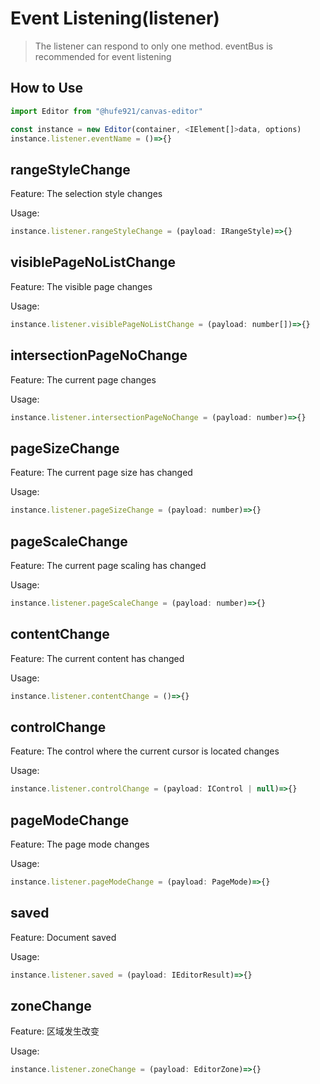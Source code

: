 # Event Listening(listener)

> The listener can respond to only one method. eventBus is recommended for event listening

## How to Use

```javascript
import Editor from "@hufe921/canvas-editor"

const instance = new Editor(container, <IElement[]>data, options)
instance.listener.eventName = ()=>{}
```

## rangeStyleChange
Feature:  The selection style changes

Usage:
```javascript
instance.listener.rangeStyleChange = (payload: IRangeStyle)=>{}
```

## visiblePageNoListChange
Feature: The visible page changes

Usage:
```javascript
instance.listener.visiblePageNoListChange = (payload: number[])=>{}
```

## intersectionPageNoChange
Feature: The current page changes

Usage:
```javascript
instance.listener.intersectionPageNoChange = (payload: number)=>{}
```

## pageSizeChange
Feature: The current page size has changed

Usage:
```javascript
instance.listener.pageSizeChange = (payload: number)=>{}
```

## pageScaleChange
Feature: The current page scaling has changed

Usage:
```javascript
instance.listener.pageScaleChange = (payload: number)=>{}
```

## contentChange
Feature: The current content has changed

Usage:
```javascript
instance.listener.contentChange = ()=>{}
```

## controlChange
Feature: The control where the current cursor is located changes

Usage:
```javascript
instance.listener.controlChange = (payload: IControl | null)=>{}
```

## pageModeChange
Feature: The page mode changes

Usage:
```javascript
instance.listener.pageModeChange = (payload: PageMode)=>{}
```

## saved
Feature: Document saved

Usage:
```javascript
instance.listener.saved = (payload: IEditorResult)=>{}
```

## zoneChange
Feature: 区域发生改变

Usage:
```javascript
instance.listener.zoneChange = (payload: EditorZone)=>{}
```